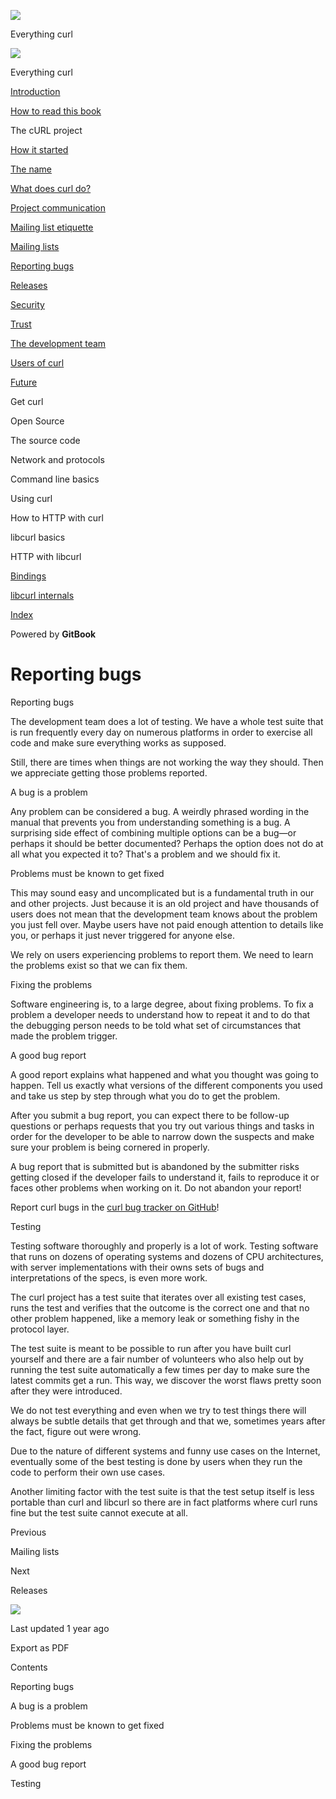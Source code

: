<a href="../index.html" class="link-a079aa82--primary-53a25e66--logoLink-10d08504"></a>

<img src="https://gblobscdn.gitbook.com/orgs%2F-LxuH0qSm4xO9nWfEBlB%2Favatar.png?alt=media" class="image-67b14f24--avatar-1c1d03ec" />

<span class="text-4505230f--UIH400-4e41e82a--textContentFamily-49a318e1--spaceNameText-677c2969">Everything curl</span>

<a href="../index.html" class="link-a079aa82--primary-53a25e66--logoLink-10d08504"></a>

<img src="https://gblobscdn.gitbook.com/orgs%2F-LxuH0qSm4xO9nWfEBlB%2Favatar.png?alt=media" class="image-67b14f24--avatar-1c1d03ec" />

<span class="text-4505230f--UIH400-4e41e82a--textContentFamily-49a318e1--spaceNameText-677c2969">Everything curl</span>

<a href="../index.html" class="navButton-94f2579c--navButtonClickable-161b88ca"><span class="text-4505230f--UIH300-2063425d--textContentFamily-49a318e1--navButtonLabel-14a4968f">Introduction</span></a>

<a href="../how-to-read.html" class="navButton-94f2579c--navButtonClickable-161b88ca"><span class="text-4505230f--UIH300-2063425d--textContentFamily-49a318e1--navButtonLabel-14a4968f">How to read this book</span></a>

<span class="text-4505230f--UIH300-2063425d--textContentFamily-49a318e1--navButtonLabel-14a4968f">The cURL project</span>

<a href="started.html" class="navButton-94f2579c--pageItemWithChildrenNested-2c5d8183--navButtonClickable-161b88ca"><span class="text-4505230f--UIH300-2063425d--textContentFamily-49a318e1--navButtonLabel-14a4968f">How it started</span></a>

<a href="name.html" class="navButton-94f2579c--pageItemWithChildrenNested-2c5d8183--navButtonClickable-161b88ca"><span class="text-4505230f--UIH300-2063425d--textContentFamily-49a318e1--navButtonLabel-14a4968f">The name</span></a>

<a href="does.html" class="navButton-94f2579c--pageItemWithChildrenNested-2c5d8183--navButtonClickable-161b88ca"><span class="text-4505230f--UIH300-2063425d--textContentFamily-49a318e1--navButtonLabel-14a4968f">What does curl do?</span></a>

<a href="comm.html" class="navButton-94f2579c--pageItemWithChildrenNested-2c5d8183--navButtonClickable-161b88ca"><span class="text-4505230f--UIH300-2063425d--textContentFamily-49a318e1--navButtonLabel-14a4968f">Project communication</span></a>

<a href="etiquette.html" class="navButton-94f2579c--pageItemWithChildrenNested-2c5d8183--navButtonClickable-161b88ca"><span class="text-4505230f--UIH300-2063425d--textContentFamily-49a318e1--navButtonLabel-14a4968f">Mailing list etiquette</span></a>

<a href="maillists.html" class="navButton-94f2579c--pageItemWithChildrenNested-2c5d8183--navButtonClickable-161b88ca"><span class="text-4505230f--UIH300-2063425d--textContentFamily-49a318e1--navButtonLabel-14a4968f">Mailing lists</span></a>

<a href="bugs.html" class="navButton-94f2579c--pageItemWithChildrenNested-2c5d8183--navButtonClickable-161b88ca--navButtonOpened-6a88552e"><span class="text-4505230f--UIH300-2063425d--textContentFamily-49a318e1--navButtonLabel-14a4968f">Reporting bugs</span></a>

<a href="releases.html" class="navButton-94f2579c--pageItemWithChildrenNested-2c5d8183--navButtonClickable-161b88ca"><span class="text-4505230f--UIH300-2063425d--textContentFamily-49a318e1--navButtonLabel-14a4968f">Releases</span></a>

<a href="security.html" class="navButton-94f2579c--pageItemWithChildrenNested-2c5d8183--navButtonClickable-161b88ca"><span class="text-4505230f--UIH300-2063425d--textContentFamily-49a318e1--navButtonLabel-14a4968f">Security</span></a>

<a href="trust.html" class="navButton-94f2579c--pageItemWithChildrenNested-2c5d8183--navButtonClickable-161b88ca"><span class="text-4505230f--UIH300-2063425d--textContentFamily-49a318e1--navButtonLabel-14a4968f">Trust</span></a>

<a href="devteam.html" class="navButton-94f2579c--pageItemWithChildrenNested-2c5d8183--navButtonClickable-161b88ca"><span class="text-4505230f--UIH300-2063425d--textContentFamily-49a318e1--navButtonLabel-14a4968f">The development team</span></a>

<a href="users.html" class="navButton-94f2579c--pageItemWithChildrenNested-2c5d8183--navButtonClickable-161b88ca"><span class="text-4505230f--UIH300-2063425d--textContentFamily-49a318e1--navButtonLabel-14a4968f">Users of curl</span></a>

<a href="future.html" class="navButton-94f2579c--pageItemWithChildrenNested-2c5d8183--navButtonClickable-161b88ca"><span class="text-4505230f--UIH300-2063425d--textContentFamily-49a318e1--navButtonLabel-14a4968f">Future</span></a>

<span class="text-4505230f--UIH300-2063425d--textContentFamily-49a318e1--navButtonLabel-14a4968f">Get curl</span>

<span class="text-4505230f--UIH300-2063425d--textContentFamily-49a318e1--navButtonLabel-14a4968f">Open Source</span>

<span class="text-4505230f--UIH300-2063425d--textContentFamily-49a318e1--navButtonLabel-14a4968f">The source code</span>

<span class="text-4505230f--UIH300-2063425d--textContentFamily-49a318e1--navButtonLabel-14a4968f">Network and protocols</span>

<span class="text-4505230f--UIH300-2063425d--textContentFamily-49a318e1--navButtonLabel-14a4968f">Command line basics</span>

<span class="text-4505230f--UIH300-2063425d--textContentFamily-49a318e1--navButtonLabel-14a4968f">Using curl</span>

<span class="text-4505230f--UIH300-2063425d--textContentFamily-49a318e1--navButtonLabel-14a4968f">How to HTTP with curl</span>

<span class="text-4505230f--UIH300-2063425d--textContentFamily-49a318e1--navButtonLabel-14a4968f">libcurl basics</span>

<span class="text-4505230f--UIH300-2063425d--textContentFamily-49a318e1--navButtonLabel-14a4968f">HTTP with libcurl</span>

<a href="../bindings.html" class="navButton-94f2579c--navButtonClickable-161b88ca"><span class="text-4505230f--UIH300-2063425d--textContentFamily-49a318e1--navButtonLabel-14a4968f">Bindings</span></a>

<a href="../internals.html" class="navButton-94f2579c--navButtonClickable-161b88ca"><span class="text-4505230f--UIH300-2063425d--textContentFamily-49a318e1--navButtonLabel-14a4968f">libcurl internals</span></a>

<a href="../bookindex.html" class="navButton-94f2579c--navButtonClickable-161b88ca"><span class="text-4505230f--UIH300-2063425d--textContentFamily-49a318e1--navButtonLabel-14a4968f">Index</span></a>

<a href="https://www.gitbook.com/?utm_source=content&amp;utm_medium=trademark&amp;utm_campaign=curl-1" class="reset-3c756112--trademark-a8da4b94"></a>

<span class="text-4505230f--TextH200-a3425406--textUIFamily-5ebd8e40">Powered by **GitBook**</span>

# <span class="text-4505230f--DisplayH900-bfb998fa--textContentFamily-49a318e1">Reporting bugs</span>

<span class="text-4505230f--UIH300-2063425d--textUIFamily-5ebd8e40--text-8ee2c8b2"></span>

<span class="text-4505230f--UIH300-2063425d--textUIFamily-5ebd8e40--text-8ee2c8b2"></span>

<span class="text-4505230f--HeadingH700-04e1a2a3--textContentFamily-49a318e1"><span data-key="b5cc07410f7b46d3a965bf9b8d7ffb51"><span data-offset-key="b5cc07410f7b46d3a965bf9b8d7ffb51:0">Reporting bugs</span></span></span>

<span class="text-4505230f--TextH400-3033861f--textContentFamily-49a318e1"><span data-key="fe554a6db97645bebc77f6587512d681"><span data-offset-key="fe554a6db97645bebc77f6587512d681:0">The development team does a lot of testing. We have a whole test suite that is run frequently every day on numerous platforms in order to exercise all code and make sure everything works as supposed.</span></span></span>

<span class="text-4505230f--TextH400-3033861f--textContentFamily-49a318e1"><span data-key="e3b19d2550a541aca87c9eaf8caeb67d"><span data-offset-key="e3b19d2550a541aca87c9eaf8caeb67d:0">Still, there are times when things are not working the way they should. Then we appreciate getting those problems reported.</span></span></span>

<span class="text-4505230f--HeadingH600-23f228db--textContentFamily-49a318e1"><span data-key="b36c7680ce704be082720b1c2caca6a1"><span data-offset-key="b36c7680ce704be082720b1c2caca6a1:0">A bug is a problem</span></span></span>

<span class="text-4505230f--TextH400-3033861f--textContentFamily-49a318e1"><span data-key="a4221cf825964586a04407ccaaedbeb4"><span data-offset-key="a4221cf825964586a04407ccaaedbeb4:0">Any problem can be considered a bug. A weirdly phrased wording in the manual that prevents you from understanding something is a bug. A surprising side effect of combining multiple options can be a bug—or perhaps it should be better documented? Perhaps the option does not do at all what you expected it to? That's a problem and we should fix it.</span></span></span>

<span class="text-4505230f--HeadingH600-23f228db--textContentFamily-49a318e1"><span data-key="2df736fe11db4928bbbf9f72b361e5ae"><span data-offset-key="2df736fe11db4928bbbf9f72b361e5ae:0">Problems must be known to get fixed</span></span></span>

<span class="text-4505230f--TextH400-3033861f--textContentFamily-49a318e1"><span data-key="a23f969b086b49838b207874c17f8b45"><span data-offset-key="a23f969b086b49838b207874c17f8b45:0">This may sound easy and uncomplicated but is a fundamental truth in our and other projects. Just because it is an old project and have thousands of users does not mean that the development team knows about the problem you just fell over. Maybe users have not paid enough attention to details like you, or perhaps it just never triggered for anyone else.</span></span></span>

<span class="text-4505230f--TextH400-3033861f--textContentFamily-49a318e1"><span data-key="4ce58192635e4581821ffe6daae74888"><span data-offset-key="4ce58192635e4581821ffe6daae74888:0">We rely on users experiencing problems to report them. We need to learn the problems exist so that we can fix them.</span></span></span>

<span class="text-4505230f--HeadingH600-23f228db--textContentFamily-49a318e1"><span data-key="b3dd82283a2a497d882f4fb6fd0604b9"><span data-offset-key="b3dd82283a2a497d882f4fb6fd0604b9:0">Fixing the problems</span></span></span>

<span class="text-4505230f--TextH400-3033861f--textContentFamily-49a318e1"><span data-key="cd649e99ff1143caad3dd96e5d5e950f"><span data-offset-key="cd649e99ff1143caad3dd96e5d5e950f:0">Software engineering is, to a large degree, about fixing problems. To fix a problem a developer needs to understand how to repeat it and to do that the debugging person needs to be told what set of circumstances that made the problem trigger.</span></span></span>

<span class="text-4505230f--HeadingH600-23f228db--textContentFamily-49a318e1"><span data-key="7e06305fed3a42ad8b955c5650c958a8"><span data-offset-key="7e06305fed3a42ad8b955c5650c958a8:0">A good bug report</span></span></span>

<span class="text-4505230f--TextH400-3033861f--textContentFamily-49a318e1"><span data-key="fe3831695eed4514bcbdf0573a81c630"><span data-offset-key="fe3831695eed4514bcbdf0573a81c630:0">A good report explains what happened and what you thought was going to happen. Tell us exactly what versions of the different components you used and take us step by step through what you do to get the problem.</span></span></span>

<span class="text-4505230f--TextH400-3033861f--textContentFamily-49a318e1"><span data-key="9909da9bd0f54c0da1e0b14aae09ce96"><span data-offset-key="9909da9bd0f54c0da1e0b14aae09ce96:0">After you submit a bug report, you can expect there to be follow-up questions or perhaps requests that you try out various things and tasks in order for the developer to be able to narrow down the suspects and make sure your problem is being cornered in properly.</span></span></span>

<span class="text-4505230f--TextH400-3033861f--textContentFamily-49a318e1"><span data-key="78f2758059c944aaa4cda6c23e9e0cc8"><span data-offset-key="78f2758059c944aaa4cda6c23e9e0cc8:0">A bug report that is submitted but is abandoned by the submitter risks getting closed if the developer fails to understand it, fails to reproduce it or faces other problems when working on it. Do not abandon your report!</span></span></span>

<span class="text-4505230f--TextH400-3033861f--textContentFamily-49a318e1"><span data-key="f175fb191939484e80c3cdd4a2436175"><span data-offset-key="f175fb191939484e80c3cdd4a2436175:0">Report curl bugs in the </span></span><a href="https://github.com/curl/curl/issues" class="link-a079aa82--primary-53a25e66--link-faf6c434"><span data-key="6b3d1dc18fec42328f11f652ab150be3"><span data-offset-key="6b3d1dc18fec42328f11f652ab150be3:0">curl bug tracker on GitHub</span></span></a><span data-key="464321fccd78482694d36d8341ffe009"><span data-offset-key="464321fccd78482694d36d8341ffe009:0">!</span></span></span>

<span class="text-4505230f--HeadingH700-04e1a2a3--textContentFamily-49a318e1"><span data-key="c07393da847c4436bb176d39f7117bcf"><span data-offset-key="c07393da847c4436bb176d39f7117bcf:0">Testing</span></span></span>

<span class="text-4505230f--TextH400-3033861f--textContentFamily-49a318e1"><span data-key="c04dd5e8abe04b19893fd4728007363e"><span data-offset-key="c04dd5e8abe04b19893fd4728007363e:0">Testing software thoroughly and properly is a lot of work. Testing software that runs on dozens of operating systems and dozens of CPU architectures, with server implementations with their owns sets of bugs and interpretations of the specs, is even more work.</span></span></span>

<span class="text-4505230f--TextH400-3033861f--textContentFamily-49a318e1"><span data-key="12c9d2994b164691887b43447a93f33c"><span data-offset-key="12c9d2994b164691887b43447a93f33c:0">The curl project has a test suite that iterates over all existing test cases, runs the test and verifies that the outcome is the correct one and that no other problem happened, like a memory leak or something fishy in the protocol layer.</span></span></span>

<span class="text-4505230f--TextH400-3033861f--textContentFamily-49a318e1"><span data-key="578eb32d80e64b2aaba794baccb2fd93"><span data-offset-key="578eb32d80e64b2aaba794baccb2fd93:0">The test suite is meant to be possible to run after you have built curl yourself and there are a fair number of volunteers who also help out by running the test suite automatically a few times per day to make sure the latest commits get a run. This way, we discover the worst flaws pretty soon after they were introduced.</span></span></span>

<span class="text-4505230f--TextH400-3033861f--textContentFamily-49a318e1"><span data-key="f259c2a484f548ea928985f0ec9cfbcb"><span data-offset-key="f259c2a484f548ea928985f0ec9cfbcb:0">We do not test everything and even when we try to test things there will always be subtle details that get through and that we, sometimes years after the fact, figure out were wrong.</span></span></span>

<span class="text-4505230f--TextH400-3033861f--textContentFamily-49a318e1"><span data-key="6d77950306354d829dccbcaa4597d369"><span data-offset-key="6d77950306354d829dccbcaa4597d369:0">Due to the nature of different systems and funny use cases on the Internet, eventually some of the best testing is done by users when they run the code to perform their own use cases.</span></span></span>

<span class="text-4505230f--TextH400-3033861f--textContentFamily-49a318e1"><span data-key="350ef3e802a24f3789ffdcb4d7dbb630"><span data-offset-key="350ef3e802a24f3789ffdcb4d7dbb630:0">Another limiting factor with the test suite is that the test setup itself is less portable than curl and libcurl so there are in fact platforms where curl runs fine but the test suite cannot execute at all.</span></span></span>

<a href="maillists.html" class="reset-3c756112--card-6570f064--whiteCard-fff091a4--cardPrevious-56a5e674"></a>

<span class="text-4505230f--TextH200-a3425406--textContentFamily-49a318e1">Previous</span>

<span class="text-4505230f--UIH400-4e41e82a--textContentFamily-49a318e1">Mailing lists</span>

<a href="releases.html" class="reset-3c756112--card-6570f064--whiteCard-fff091a4--cardNext-19241c42"></a>

<span class="text-4505230f--TextH200-a3425406--textContentFamily-49a318e1">Next</span>

<span class="text-4505230f--UIH400-4e41e82a--textContentFamily-49a318e1">Releases</span>

<img src="https://avatars.githubusercontent.com/u/66654881?v=4" class="image-67b14f24--avatar-1c1d03ec" />

<span class="text-4505230f--TextH200-a3425406--textContentFamily-49a318e1">Last updated 1 year ago</span>

<span class="text-4505230f--UIH300-2063425d--textUIFamily-5ebd8e40">Export as PDF</span>

<span class="text-4505230f--InfoH100-1e92e1d1--textContentFamily-49a318e1">Contents</span>

<a href="bugs.html#reporting-bugs" class="reset-3c756112--menuItem-aa02f6ec--menuItemLight-757d5235--menuItemInline-173bdf97--pageTocItem-f4427024"></a>

<span class="text-4505230f--UIH300-2063425d--textContentFamily-49a318e1"><span class="text-4505230f--UIH200-50ead35f--textContentFamily-49a318e1">Reporting bugs</span></span>

<a href="bugs.html#a-bug-is-a-problem" class="reset-3c756112--menuItem-aa02f6ec--menuItemLight-757d5235--menuItemInline-173bdf97--pageTocItem-f4427024"></a>

<span class="text-4505230f--UIH300-2063425d--textContentFamily-49a318e1"><span class="text-4505230f--UIH200-50ead35f--textContentFamily-49a318e1--pageTocLinkH2-2294976c">A bug is a problem</span></span>

<a href="bugs.html#problems-must-be-known-to-get-fixed" class="reset-3c756112--menuItem-aa02f6ec--menuItemLight-757d5235--menuItemInline-173bdf97--pageTocItem-f4427024"></a>

<span class="text-4505230f--UIH300-2063425d--textContentFamily-49a318e1"><span class="text-4505230f--UIH200-50ead35f--textContentFamily-49a318e1--pageTocLinkH2-2294976c">Problems must be known to get fixed</span></span>

<a href="bugs.html#fixing-the-problems" class="reset-3c756112--menuItem-aa02f6ec--menuItemLight-757d5235--menuItemInline-173bdf97--pageTocItem-f4427024"></a>

<span class="text-4505230f--UIH300-2063425d--textContentFamily-49a318e1"><span class="text-4505230f--UIH200-50ead35f--textContentFamily-49a318e1--pageTocLinkH2-2294976c">Fixing the problems</span></span>

<a href="bugs.html#a-good-bug-report" class="reset-3c756112--menuItem-aa02f6ec--menuItemLight-757d5235--menuItemInline-173bdf97--pageTocItem-f4427024"></a>

<span class="text-4505230f--UIH300-2063425d--textContentFamily-49a318e1"><span class="text-4505230f--UIH200-50ead35f--textContentFamily-49a318e1--pageTocLinkH2-2294976c">A good bug report</span></span>

<a href="bugs.html#testing" class="reset-3c756112--menuItem-aa02f6ec--menuItemLight-757d5235--menuItemInline-173bdf97--pageTocItem-f4427024"></a>

<span class="text-4505230f--UIH300-2063425d--textContentFamily-49a318e1"><span class="text-4505230f--UIH200-50ead35f--textContentFamily-49a318e1">Testing</span></span>
